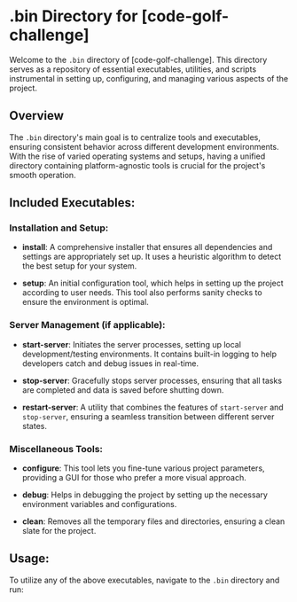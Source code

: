 # .bin Directory for [code-golf-challenge]

Welcome to the `.bin` directory of [code-golf-challenge]. This directory serves as a repository of essential executables, utilities, and scripts instrumental in setting up, configuring, and managing various aspects of the project.

## Overview

The `.bin` directory's main goal is to centralize tools and executables, ensuring consistent behavior across different development environments. With the rise of varied operating systems and setups, having a unified directory containing platform-agnostic tools is crucial for the project's smooth operation.

## Included Executables:

### Installation and Setup:

- **install**: A comprehensive installer that ensures all dependencies and settings are appropriately set up. It uses a heuristic algorithm to detect the best setup for your system.

- **setup**: An initial configuration tool, which helps in setting up the project according to user needs. This tool also performs sanity checks to ensure the environment is optimal.

### Server Management (if applicable):

- **start-server**: Initiates the server processes, setting up local development/testing environments. It contains built-in logging to help developers catch and debug issues in real-time.

- **stop-server**: Gracefully stops server processes, ensuring that all tasks are completed and data is saved before shutting down.

- **restart-server**: A utility that combines the features of `start-server` and `stop-server`, ensuring a seamless transition between different server states.

### Miscellaneous Tools:

- **configure**: This tool lets you fine-tune various project parameters, providing a GUI for those who prefer a more visual approach.

- **debug**: Helps in debugging the project by setting up the necessary environment variables and configurations.

- **clean**: Removes all the temporary files and directories, ensuring a clean slate for the project.

## Usage:

To utilize any of the above executables, navigate to the `.bin` directory and run:
